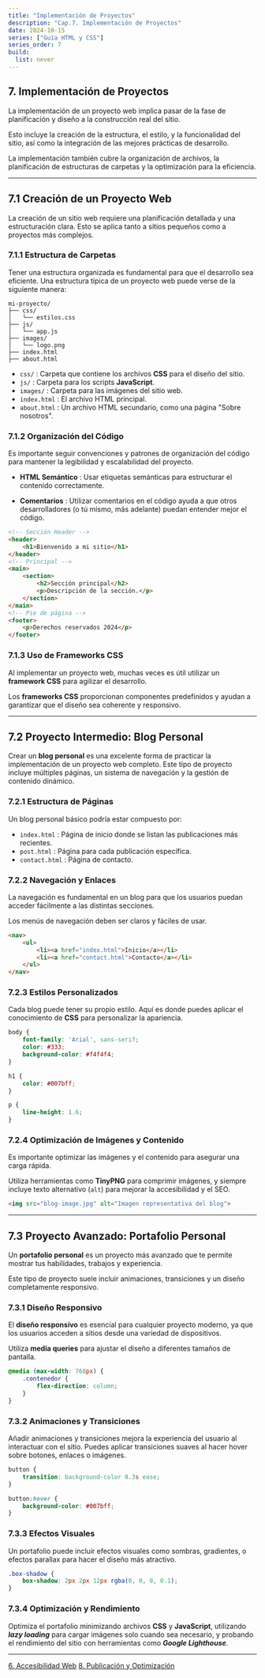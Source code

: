 ```yaml
---
title: "Implementación de Proyectos"
description: "Cap.7. Implementación de Proyectos"
date: 2024-10-15
series: ["Guía HTML y CSS"]
series_order: 7
build:
  list: never
---
```



## 7. Implementación de Proyectos

La implementación de un proyecto web implica pasar de la fase de planificación y diseño a la construcción real del sitio.

Esto incluye la creación de la estructura, el estilo, y la funcionalidad del sitio, así como la integración de las mejores prácticas de desarrollo.

La implementación también cubre la organización de archivos, la planificación de estructuras de carpetas y la optimización para la eficiencia.

---

## 7.1 Creación de un Proyecto Web


La creación de un sitio web requiere una planificación detallada y una estructuración clara. Esto se aplica tanto a sitios pequeños como a proyectos más complejos.

### 7.1.1 Estructura de Carpetas

Tener una estructura organizada es fundamental para que el desarrollo sea eficiente. Una estructura típica de un proyecto web puede verse de la siguiente manera:

```plaintext
mi-proyecto/
├── css/
│   └── estilos.css
├── js/
│   └── app.js
├── images/
│   └── logo.png
├── index.html
├── about.html
```

- `css/` : Carpeta que contiene los archivos **CSS** para el diseño del sitio.
- `js/` : Carpeta para los scripts **JavaScript**.
- `images/` : Carpeta para las imágenes del sitio web.
- `index.html` : El archivo HTML principal.
- `about.html` : Un archivo HTML secundario, como una página "Sobre nosotros".


### 7.1.2 Organización del Código

Es importante seguir convenciones y patrones de organización del código para mantener la legibilidad y escalabilidad del proyecto.

- **HTML Semántico** : Usar etiquetas semánticas para estructurar el contenido correctamente.

- **Comentarios** : Utilizar comentarios en el código ayuda a que otros desarrolladores (o tú mismo, más adelante) puedan entender mejor el código.

```html
<!-- Sección Header -->
<header>
    <h1>Bienvenido a mi sitio</h1>
</header>
<!-- Principal -->
<main>
    <section>
        <h2>Sección principal</h2>
        <p>Descripción de la sección.</p>
    </section>
</main>
<!-- Pie de página -->
<footer>
    <p>Derechos reservados 2024</p>
</footer>

```

### 7.1.3 Uso de Frameworks CSS

Al implementar un proyecto web, muchas veces es útil utilizar un **framework CSS** para agilizar el desarrollo.

Los **frameworks CSS** proporcionan componentes predefinidos y ayudan a garantizar que el diseño sea coherente y responsivo.

---

## 7.2 Proyecto Intermedio: Blog Personal

Crear un **blog personal** es una excelente forma de practicar la implementación de un proyecto web completo. Este tipo de proyecto incluye múltiples páginas, un sistema de navegación y la gestión de contenido dinámico.

### 7.2.1 Estructura de Páginas

Un blog personal básico podría estar compuesto por:

- `index.html` : Página de inicio donde se listan las publicaciones más recientes.
- `post.html` : Página para cada publicación específica.
- `contact.html` : Página de contacto.

### 7.2.2 Navegación y Enlaces

La navegación es fundamental en un blog para que los usuarios puedan acceder fácilmente a las distintas secciones.

Los menús de navegación deben ser claros y fáciles de usar.


```html
<nav>
    <ul>
        <li><a href="index.html">Inicio</a></li>
        <li><a href="contact.html">Contacto</a></li>
    </ul>
</nav>
```

### 7.2.3 Estilos Personalizados

Cada blog puede tener su propio estilo. Aquí es donde puedes aplicar el conocimiento de **CSS** para personalizar la apariencia.

```css
body {
    font-family: 'Arial', sans-serif;
    color: #333;
    background-color: #f4f4f4;
}

h1 {
    color: #007bff;
}

p {
    line-height: 1.6;
}

```

### 7.2.4 Optimización de Imágenes y Contenido

Es importante optimizar las imágenes y el contenido para asegurar una carga rápida.

Utiliza herramientas como **TinyPNG** para comprimir imágenes, y siempre incluye texto alternativo (`alt`) para mejorar la accesibilidad y el SEO.

```html
<img src="blog-image.jpg" alt="Imagen representativa del blog">
```

---

## 7.3 Proyecto Avanzado: Portafolio Personal

Un **portafolio personal** es un proyecto más avanzado que te permite mostrar tus habilidades, trabajos y experiencia.

Este tipo de proyecto suele incluir animaciones, transiciones y un diseño completamente responsivo.

### 7.3.1 Diseño Responsivo
El **diseño responsivo** es esencial para cualquier proyecto moderno, ya que los usuarios acceden a sitios desde una variedad de dispositivos. 

Utiliza **media queries** para ajustar el diseño a diferentes tamaños de pantalla.

```css
@media (max-width: 768px) {
    .contenedor {
        flex-direction: column;
    }
}
```

### 7.3.2 Animaciones y Transiciones

Añadir animaciones y transiciones mejora la experiencia del usuario al interactuar con el sitio. Puedes aplicar transiciones suaves al hacer hover sobre botones, enlaces o imágenes.

```css
button {
    transition: background-color 0.3s ease;
}

button:hover {
    background-color: #007bff;
}
```

### 7.3.3 Efectos Visuales

Un portafolio puede incluir efectos visuales como sombras, gradientes, o efectos parallax para hacer el diseño más atractivo.

```css
.box-shadow {
    box-shadow: 2px 2px 12px rgba(0, 0, 0, 0.1);
}
```

### 7.3.4 Optimización y Rendimiento

Optimiza el portafolio minimizando archivos **CSS** y **JavaScript**, utilizando ***lazy loading*** para cargar imágenes solo cuando sea necesario, y probando el rendimiento del sitio con herramientas como ***Google Lighthouse***.



---

<div class="footer-nav">
    <a href="../06-accesibilidad/">6. Accesibilidad Web</a>
    <!-- <a href="#" class="prev-link" class="tachado">Anterior</a> -->
    <a href="../08-publicacion/" class="next-link">8. Publicación y Optimización</a>    
</div>